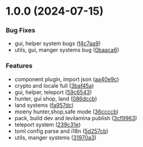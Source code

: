 # 1.0.0 (2024-07-15)


### Bug Fixes

* gui, helper system bugs ([f4c7aa9](https://github.com/biyuehu/sirius/commit/f4c7aa9bf19d20d445349d9ca53ad2b73523fba1))
* utils, gui, manger systems bug ([0baaca6](https://github.com/biyuehu/sirius/commit/0baaca65bb1ad353f6aa41374525525ea67aede6))


### Features

* component plugin, import json ([aa40e9c](https://github.com/biyuehu/sirius/commit/aa40e9ce810c89382539b75357fe09551b5dcb77))
* crypto and locale full ([3baf45a](https://github.com/biyuehu/sirius/commit/3baf45a84fb4e9a8773a466cce5e45fb6e5a1310))
* gui, helper, teleport ([59c6543](https://github.com/biyuehu/sirius/commit/59c6543e90c3f563be0960caf841d810c0930aa4))
* hunter, gui shop, land ([086dccb](https://github.com/biyuehu/sirius/commit/086dccb94a8ac25cdb0a0a5f648daaabb8ab0603))
* land systems ([fa957dc](https://github.com/biyuehu/sirius/commit/fa957dc6a3c3cddcbfa6a41f64582ff21c8124ba))
* moeny hunter,shop,safe mode ([36ccccb](https://github.com/biyuehu/sirius/commit/36ccccb2d0765f7c2cd53b9a11b752b45820f864))
* pack, build dev and levilamina publish ([3cf9963](https://github.com/biyuehu/sirius/commit/3cf9963a5838f0e870be5142a92a788a2debc137))
* teleport system ([239c31e](https://github.com/biyuehu/sirius/commit/239c31e929b773e88059552b685a66e7468a977e))
* toml config parse and i18n ([5d257cb](https://github.com/biyuehu/sirius/commit/5d257cbc988a4787e9cec87645c26d95254ee29c))
* utils, manger systems ([31970a3](https://github.com/biyuehu/sirius/commit/31970a393682c7c3cf2ba89387d571f7b6b2d148))



